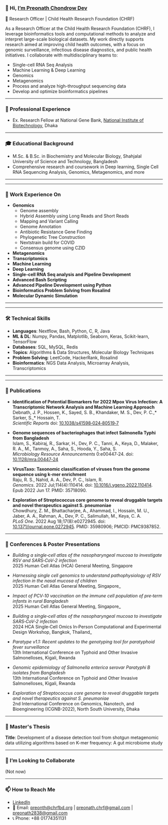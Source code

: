 ### 👋 Hi, [I’m Preonath Chondrow Dev](https://preonath.github.io)
🔬 Research Officer | Child Health Research Foundation (CHRF)

As a Research Officer at the Child Health Research Foundation (CHRF), I leverage bioinformatics tools and computational methods to analyze and interpret large-scale biological datasets. My work directly supports research aimed at improving child health outcomes, with a focus on genomic surveillance, infectious disease diagnostics, and public health initiatives. I collaborate with multidisciplinary teams to:
- Single-cell RNA Seq Analysis  
- Machine Learning & Deep Learning  
- Genomics
- Metagenomics
- Process and analyze high-throughput sequencing data  
- Develop and optimize bioinformatics pipelines  
---

### 💼 Professional Experience
- Ex. Research Fellow at National Gene Bank, [National Institute of Biotechnology](https://nib.gov.bd/), Dhaka  
---

### 🎓 Educational Background
- M.Sc. & B.Sc. in Biochemistry and Molecular Biology, Shahjalal University of Science and Technology, Bangladesh  
- Comprehensive research and coursework in Deep learning, Single Cell RNA Sequencing Analysis, Genomics, Metagenomics, and more  

---
 

---

### 🔬 Work Experience On
- **Genomics**
  - Genome assembly  
  - Hybrid Assembly using Long Reads and Short Reads  
  - Mapping and Variant Calling  
  - Genome Annotation  
  - Antibiotic Resistance Gene Finding  
  - Phylogenetic Tree Construction  
  - Nextstrain build for COVID  
  - Consensus genome using CZID  
- **Metagenomics**  
- **Transcriptomics**  
- **Machine Learning**  
- **Deep Learning**  
- **Single-cell RNA Seq analysis and Pipeline Development**  
- **Advanced Bash Scripting**  
- **Advanced Pipeline Development using Python**  
- **Bioinformatics Problem Solving from Rosalind**  
- **Molecular Dynamic Simulation**  

---


---

### 🛠️ Technical Skills
- **Languages**: Nextflow, Bash, Python, C, R, Java  
- **ML & DL**: Numpy, Pandas, Matplotlib, Seaborn, Keras, Scikit-learn, TensorFlow  
- **Databases**: SQL, MySQL, Redis  
- **Topics**: Algorithms & Data Structures, Molecular Biology Techniques  
- **Problem Solving**: LeetCode, HackerRank, Rosalind  
- **Bioinformatics**: NGS Data Analysis, Microarray Analysis, Transcriptomics  

---

---

### 📑 Publications
- **Identification of Potential Biomarkers for 2022 Mpox Virus Infection: A Transcriptomic Network Analysis and Machine Learning Approach**  
  Debnath, J. P., Hossen, K., Sayed, S. B., Khandaker, M. S., Dev, P. C.,* Sarker, S.,* Hossain, T.  
  *Scientific Reports* doi: [10.1038/s41598‑024‑80519‑7](https://doi.org/10.1038/s41598‑024‑80519‑7)  

- **Genome sequences of bacteriophages that infect Salmonella Typhi from Bangladesh**  
  Islam, S., Kabiraj, R., Sarkar, H., Dev, P. C., Tanni, A., Keya, D., Malaker, R. A., M., Tanmoy, A., Saha, S., Hooda, Y., Saha, S.  
  *Microbiology Resource Announcements* 0:e00447‑24. doi: [10.1128/mra.00447‑24](https://doi.org/10.1128/mra.00447‑24)  

- **VirusTaxo: Taxonomic classification of viruses from the genome sequence using k‑mer enrichment**  
  Raju, R. S., Nahid, A. A., Dev, P. C., Islam, R.  
  *Genomics*. 2022 Jul;114(4):110414. doi: [10.1016/j.ygeno.2022.110414](https://doi.org/10.1016/j.ygeno.2022.110414). Epub 2022 Jun 17. PMID: 35718090.  

- **Exploration of Streptococcus core genome to reveal druggable targets and novel therapeutics against S. pneumoniae**  
  Chowdhury, Z. M., Bhattacharjee, A., Ahammad, I., Hossain, M. U., Jaber, A. A., Rahman, A., Dev, P. C., Salimullah, M., Keya, C. A.  
  *PLoS One*. 2022 Aug 18;17(8):e0272945. doi: [10.1371/journal.pone.0272945](https://doi.org/10.1371/journal.pone.0272945). PMID: 35980906; PMCID: PMC9387852.  

---

### 📑 Conferences & Poster Presentations

- *Building a single‑cell atlas of the nasopharyngeal mucosa to investigate RSV and SARS‑CoV‑2 infection*  
  2025 Human Cell Atlas (HCA) General Meeting, Singapore

- *Harnessing single cell genomics to understand pathophysiology of RSV infection in the nasal mucosa of children*  
  2025 Human Cell Atlas General Meeting, Singapore_

- *Impact of PCV‑10 vaccination on the immune cell population of pre‑term infants in rural Bangladesh*  
  2025 Human Cell Atlas General Meeting, Singapore_

- *Building a single‑cell atlas of the nasopharyngeal mucosa to investigate SARS‑CoV‑2 infection*  
  2024 HCA Single‑Cell Omics In‑Person Computational and Experimental Design Workshop, Bangkok, Thailand_

- *Paratype v1.1: Recent updates to the genotyping tool for paratyphoid fever surveillance*  
  13th International Conference on Typhoid and Other Invasive Salmonelloses, Kigali, Rwanda

- *Genomic epidemiology of Salmonella enterica serovar Paratyphi B isolates from Bangladesh*  
  13th International Conference on Typhoid and Other Invasive Salmonelloses, Kigali, Rwanda

- *Exploration of Streptococcus core genome to reveal druggable targets and novel therapeutics against S. pneumoniae*  
  2nd International Conference on Genomics, Nanotech, and Bioengineering (ICGNB-2022), North South University, Dhaka

---

### 📝 Master's Thesis
**Title**: Development of a disease detection tool from shotgun metagenomic data utilizing algorithms based on K-mer frequency: A gut microbiome study  

---

### 💞️ I’m Looking to Collaborate
(Not now)

---

### 📫 How to Reach Me
- [LinkedIn](https://www.linkedin.com/in/preonath-shuvo-26aa1416b/)  
- 📧 Email: preonth@chrfbd.org | preonath.chrf@gmail.com | preonath2838@gmail.com  
- 📞 Phone: +88 01774351131
